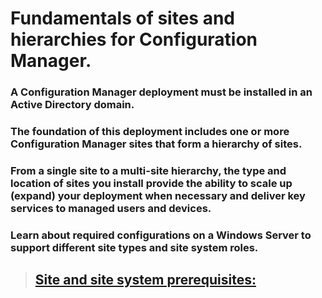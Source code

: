 # Fundamentals of sites and hierarchies for Configuration Manager.

### A Configuration Manager deployment must be installed in an Active Directory domain.  
### The foundation of this deployment includes one or more Configuration Manager sites that form a hierarchy of sites.  
### From a single site to a multi-site hierarchy, the type and location of sites you install provide the ability to scale up (expand) your deployment when necessary and deliver key services to managed users and devices.
### Learn about required configurations on a Windows Server to support different site types and site system roles.
> ## [Site and site system prerequisites:](https://learn.microsoft.com/en-us/mem/configmgr/core/plan-design/configs/site-and-site-system-prerequisites)
